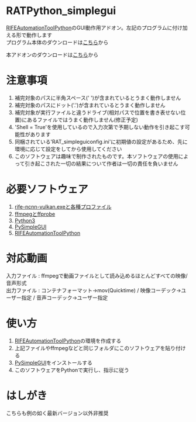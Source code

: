 # RATPython_simplegui
[RIFEAutomationToolPython](https://github.com/ike62k/RIFEAutomationToolPython)のGUI動作用アドオン。左記のプログラムに付け加える形で動作します<br>
プログラム本体のダウンロードは[こちら](https://github.com/ike62k/RIFEAutomationToolPython/releases)から

本アドオンのダウンロードは[こちら](https://github.com/ike62k/RATPython_simplegui/releases)から

# 注意事項
1. 補完対象のパスに半角スペース(' ')が含まれているとうまく動作しません
2. 補完対象のパスにドット('.')が含まれているとうまく動作しません
3. 補完対象が実行ファイルと違うドライブ(相対パスで位置を書き表せない位置)にあるファイルではうまく動作しません(修正予定)
4. 'Shell = True'を使用しているので入力次第で予期しない動作を引き起こす可能性があります
5.  同梱されている'RAT_simpleguiconfig.ini'に初期値の設定があるため、先に環境に応じて設定をしてから使用してください
6. このソフトウェアは趣味で制作されたものです。本ソフトウェアの使用によって引き起こされた一切の結果について作者は一切の責任を負いません

# 必要ソフトウェア
1. [rife-ncnn-vulkan.exeと各種プロファイル](https://github.com/nihui/rife-ncnn-vulkan)
2. [ffmpegとffprobe](https://www.ffmpeg.org/)
3. [Python3](https://www.python.org/)
4. [PySimpleGUI](https://pysimplegui.readthedocs.io/en/latest/)
5. [RIFEAutomationToolPython](https://github.com/ike62k/RIFEAutomationToolPython)

# 対応動画  
入力ファイル : ffmpegで動画ファイルとして読み込めるほとんどすべての映像/音声形式  
出力ファイル : コンテナフォーマット→mov(Quicktime) / 映像コーデック→ユーザー指定 /  音声コーデック→ユーザー指定 

# 使い方
1. [RIFEAutomationToolPython](https://github.com/ike62k/RIFEAutomationToolPython)の環境を作成する
2. 上記ファイルやffmpegなどと同じフォルダにこのソフトウェアを貼り付ける
3. [PySimpleGUI](https://pysimplegui.readthedocs.io/en/latest/)をインストールする
4. このソフトウェアをPythonで実行し、指示に従う


# はしがき<br>
こちらも例の如く最新バージョン以外非推奨
